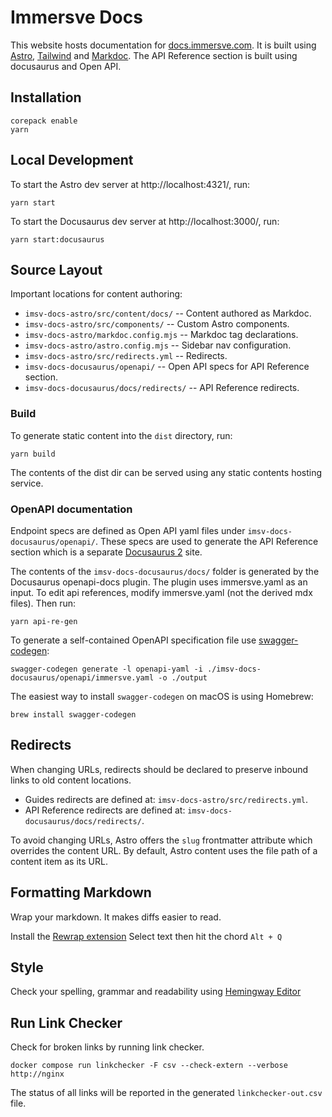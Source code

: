 # Immersve Docs

This website hosts documentation for [docs.immersve.com](https://docs.immersve.com). It is
built using [Astro](https://astro.build/), [Tailwind](https://tailwindcss.com/)
and [Markdoc](https://markdoc.dev/).
The API Reference section is built using docusaurus and Open API.


## Installation

```shell
corepack enable
yarn
```

## Local Development


To start the Astro dev server at http://localhost:4321/, run:

```shell
yarn start
```

To start the Docusaurus dev server at http://localhost:3000/, run:

```shell
yarn start:docusaurus
```

## Source Layout

Important locations for content authoring:

 - `imsv-docs-astro/src/content/docs/` -- Content authored as Markdoc.
 - `imsv-docs-astro/src/components/` -- Custom Astro components.
 - `imsv-docs-astro/markdoc.config.mjs` -- Markdoc tag declarations.
 - `imsv-docs-astro/astro.config.mjs` -- Sidebar nav configuration.
 - `imsv-docs-astro/src/redirects.yml` -- Redirects.
 - `imsv-docs-docusaurus/openapi/` -- Open API specs for API Reference section.
 - `imsv-docs-docusaurus/docs/redirects/` -- API Reference redirects.


### Build

To generate static content into the `dist` directory, run:

```shell
yarn build
```

The contents of the dist dir can be served using any static contents hosting
service.


### OpenAPI documentation

Endpoint specs are defined as Open API yaml files under
`imsv-docs-docusaurus/openapi/`. These specs are used to generate the API
Reference section which is a separate [Docusaurus 2](https://docusaurus.io/)
site.

The contents of the `imsv-docs-docusaurus/docs/` folder is generated by
the Docusaurus openapi-docs plugin. The plugin uses immersve.yaml as an input. To edit api
references, modify immersve.yaml (not the derived mdx files). Then run:

```shell
yarn api-re-gen
```

To generate a self-contained OpenAPI specification file use [swagger-codegen](https://github.com/swagger-api/swagger-codegen):
```shell
swagger-codegen generate -l openapi-yaml -i ./imsv-docs-docusaurus/openapi/immersve.yaml -o ./output
```

The easiest way to install `swagger-codegen` on macOS is using Homebrew:
```shell
brew install swagger-codegen
```

## Redirects

When changing URLs, redirects should be declared to preserve inbound links to
old content locations.

 * Guides redirects are defined at: `imsv-docs-astro/src/redirects.yml`.
 * API Reference redirects are defined at: `imsv-docs-docusaurus/docs/redirects/`.

To avoid changing URLs, Astro offers the `slug` frontmatter attribute which
overrides the content URL. By default, Astro content uses the file path of a
content item as its URL.


## Formatting Markdown

Wrap your markdown. It makes diffs easier to read.

Install the [Rewrap
extension](https://marketplace.visualstudio.com/items?itemName=stkb.rewrap)
Select text then hit the chord `Alt + Q`

## Style

Check your spelling, grammar and readability using [Hemingway
Editor](https://hemingwayapp.com/)


## Run Link Checker

Check for broken links by running link checker.

```
docker compose run linkchecker -F csv --check-extern --verbose http://nginx
```

The status of all links will be reported in the generated `linkchecker-out.csv`
file.

